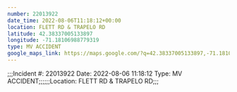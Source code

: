```yaml
---
number: 22013922
date_time: 2022-08-06T11:18:12+00:00
location: FLETT RD & TRAPELO RD
latitude: 42.38337005133897
longitude: -71.18106988779319
type: MV ACCIDENT
google_maps_link: https://maps.google.com/?q=42.38337005133897,-71.18106988779319
---
```


;;;Incident #: 22013922  Date: 2022-08-06 11:18:12   Type: MV ACCIDENT;;;;;;Location: FLETT RD & TRAPELO RD;;;
